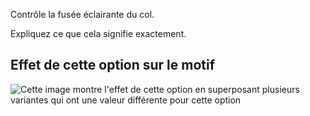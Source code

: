 Contrôle la fusée éclairante du col.

<Fixme> Expliquez ce que cela signifie exactement. </Fixme>

## Effet de cette option sur le motif

![Cette image montre l'effet de cette option en superposant plusieurs variantes qui ont une valeur différente pour cette option](carlita\_collarflare\_sample.svg "Effet de cette option sur le motif")
